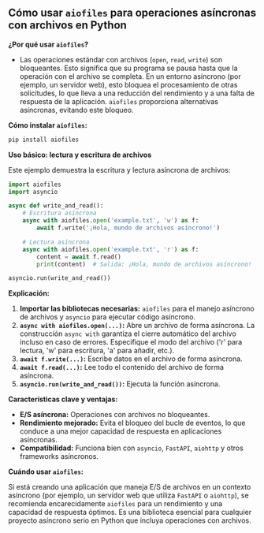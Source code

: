 ## Cómo usar `aiofiles` para operaciones asíncronas con archivos en Python


**¿Por qué usar `aiofiles`?**

 - Las operaciones estándar con archivos (`open`, `read`, `write`) son bloqueantes. Esto significa que su programa se pausa hasta que la operación con el archivo se completa. En un entorno asíncrono (por ejemplo, un servidor web), esto bloquea el procesamiento de otras solicitudes, lo que lleva a una reducción del rendimiento y a una falta de respuesta de la aplicación. `aiofiles` proporciona alternativas asíncronas, evitando este bloqueo.

**Cómo instalar `aiofiles`:**

```bash
pip install aiofiles
```

**Uso básico: lectura y escritura de archivos**

Este ejemplo demuestra la escritura y lectura asíncrona de archivos:

```python
import aiofiles
import asyncio

async def write_and_read():
    # Escritura asíncrona
    async with aiofiles.open('example.txt', 'w') as f:
        await f.write('¡Hola, mundo de archivos asíncrono!')

    # Lectura asíncrona
    async with aiofiles.open('example.txt', 'r') as f:
        content = await f.read()
        print(content)  # Salida: ¡Hola, mundo de archivos asíncrono!

asyncio.run(write_and_read())
```

**Explicación:**

1. **Importar las bibliotecas necesarias:** `aiofiles` para el manejo asíncrono de archivos y `asyncio` para ejecutar código asíncrono.
2. **`async with aiofiles.open(...)`:** Abre un archivo de forma asíncrona. La construcción `async with` garantiza el cierre automático del archivo incluso en caso de errores. Especifique el modo del archivo ('r' para lectura, 'w' para escritura, 'a' para añadir, etc.).
3. **`await f.write(...)`:** Escribe datos en el archivo de forma asíncrona.
4. **`await f.read(...)`:** Lee todo el contenido del archivo de forma asíncrona.
5. **`asyncio.run(write_and_read())`:** Ejecuta la función asíncrona.


**Características clave y ventajas:**

* **E/S asíncrona:** Operaciones con archivos no bloqueantes.
* **Rendimiento mejorado:** Evita el bloqueo del bucle de eventos, lo que conduce a una mejor capacidad de respuesta en aplicaciones asíncronas.
* **Compatibilidad:** Funciona bien con `asyncio`, `FastAPI`, `aiohttp` y otros frameworks asíncronos.


**Cuándo usar `aiofiles`:**

Si está creando una aplicación que maneja E/S de archivos en un contexto asíncrono (por ejemplo, un servidor web que utiliza `FastAPI` o `aiohttp`), se recomienda encarecidamente `aiofiles` para un rendimiento y una capacidad de respuesta óptimos. Es una biblioteca esencial para cualquier proyecto asíncrono serio en Python que incluya operaciones con archivos.
